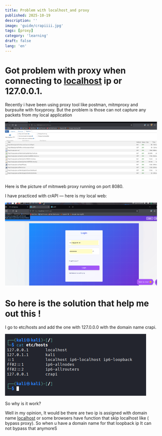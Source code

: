 ```yaml
---
title: Problem with localhost_and proxy
published: 2025-10-19
description: ''
image: 'guide/crapiiii.jpg'
tags: [proxy]
category: 'learning'
draft: false 
lang: 'en'
---
```



# Got problem with proxy when connecting to [localhost](http://localhost) ip or 127.0.0.1.

Recently i have been using proxy tool like postman, mitmproxy and burpsuite with foxyproxy. But the problem is those can not capture any packets from my local application 

![mitmweb proxy on port 8080](guide/crapi1.png)

Here is the picture of mitmweb proxy running on port 8080.

I have practiced with crAPI — here is my local web:

![local crapi web](guide/crapi2.png)

# So here is the solution that help me out this !


I go to etc/hosts and add the one with 127.0.0.0 with the domain name crapi.

![hosts file entry example](guide/crapi3.png)

So why is it work?

Well in my opinion, It would be there are two ip is assigned with domain name [localhost](http://localhost) or some browsers have function that skip localhost like ( bypass proxy). So when u have a domain name for that loopback ip It can not bypass that anymoreS